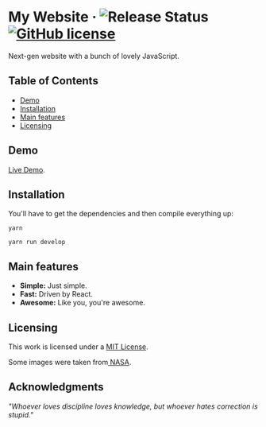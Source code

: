 # My Website &middot; ![Release Status](https://img.shields.io/badge/release-v1.0.0-green) [![GitHub license](https://img.shields.io/badge/license-MIT-blue.svg)](https://mit-license.org/)
Next-gen website with a bunch of lovely JavaScript.

## Table of Contents
  - [Demo](#demo)
  - [Installation](#installation)
  - [Main features](#main-features)
  - [Licensing](#licensing)

## Demo

[Live Demo](http://serverket.vercel.app).

## Installation
You'll have to get the dependencies and then compile everything up:

```
yarn

yarn run develop
```

## Main features
* **Simple:** Just simple.
* **Fast:** Driven by React.
* **Awesome:** Like you, you're awesome.

## Licensing
<a rel="license" href="https://mit-license.org/"></a>This work is licensed under a <a rel="license" href="https://mit-license.org/">MIT License</a>.

Some images were taken from<a href="https://www.nasa.gov"> NASA</a>.

## Acknowledgments

*"Whoever loves discipline loves knowledge, but whoever hates correction is stupid."*